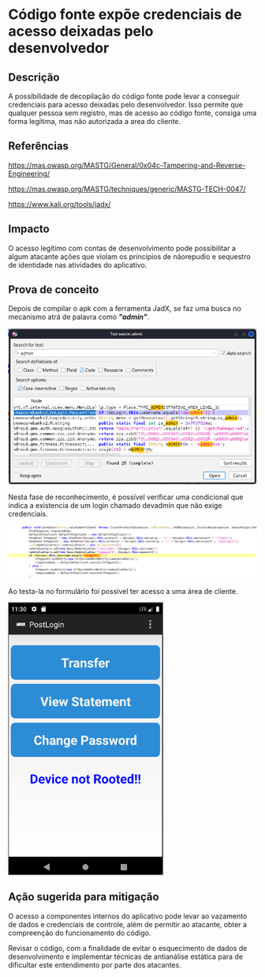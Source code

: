 # Código fonte expõe credenciais de acesso deixadas pelo desenvolvedor

## Descrição

A possibilidade de decopilação do código fonte pode levar a conseguir credenciais para acesso deixadas pelo desenvolvedor. Isso permite que qualquer pessoa sem registro, mas de acesso ao código fonte, consiga uma forma legítima, mas não autorizada a area do cliente.

## Referências

https://mas.owasp.org/MASTG/General/0x04c-Tampering-and-Reverse-Engineering/

https://mas.owasp.org/MASTG/techniques/generic/MASTG-TECH-0047/

https://www.kali.org/tools/jadx/

## Impacto

O acesso legítimo com contas de desenvolvimento pode possibilitar a algum atacante ações que violam os principios de nãorepudio e sequestro de identidade nas atividades do aplicativo.

## Prova de conceito

Depois de compilar o apk com a ferramenta JadX, se faz uma busca no mecanismo atrá de palavra como ***"admin"***.

![dev_admin](.img/dev_admin.png)

Nesta fase de reconhecimento, é possível verificar uma condicional que indica a existencia de um login chamado devadmin que não exige credenciais.

![func_dev](.img/code_dev.png)

Ao testa-la no formulário foi possível ter acesso a uma área de cliente.

![login_admin](.img/dev_login.png)

## Ação sugerida para mitigação

O acesso a componentes internos do aplicativo pode levar ao vazamento de dados e credenciais de controle, além de permitir ao atacante, obter a compreenção do funcionamento do código. 

Revisar o código, com a finalidade de evitar o esquecimento de dados de desenvolvimento e implementar técnicas de antianálise estática para de dificultar este entendimento por parte dos atacantes.
